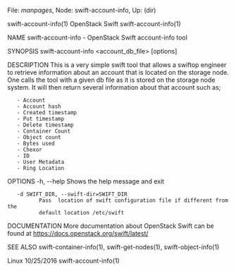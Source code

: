 File: *manpages*,  Node: swift-account-info,  Up: (dir)

swift-account-info(1)           OpenStack Swift          swift-account-info(1)



NAME
       swift-account-info - OpenStack Swift account-info tool


SYNOPSIS
       swift-account-info <account_db_file> [options]


DESCRIPTION
       This  is  a  very  simple  swift tool that allows a swiftop engineer to
       retrieve information about an account that is located  on  the  storage
       node.  One  calls  the tool with a given db file as it is stored on the
       storage node system.  It will then  return  several  information  about
       that account such as;

       - Account
       - Account hash
       - Created timestamp
       - Put timestamp
       - Delete timestamp
       - Container Count
       - Object count
       - Bytes used
       - Chexor
       - ID
       - User Metadata
       - Ring Location


OPTIONS
       -h, --help
              Shows the help message and exit

       -d SWIFT_DIR, --swift-dir=SWIFT_DIR
              Pass  location of swift configuration file if different from the
              default location /etc/swift


DOCUMENTATION
       More  documentation   about   OpenStack   Swift   can   be   found   at
       https://docs.openstack.org/swift/latest/


SEE ALSO
       swift-container-info(1), swift-get-nodes(1), swift-object-info(1)



Linux                             10/25/2016             swift-account-info(1)
